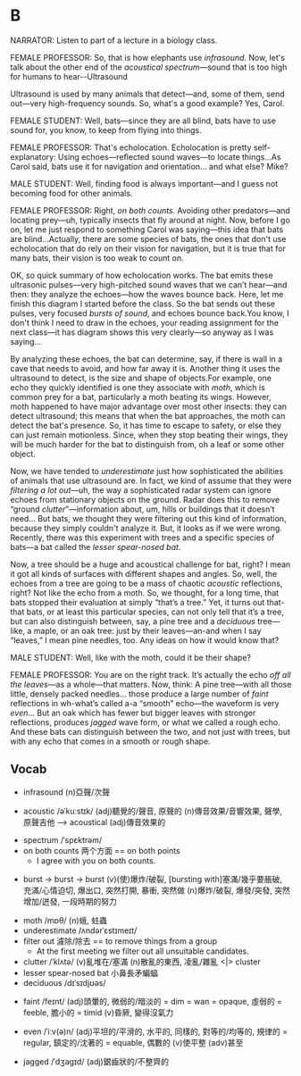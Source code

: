 # B

NARRATOR: Listen to part of a lecture in a biology class.

FEMALE PROFESSOR: So, that is how elephants use *infrasound*. Now, let's talk about the other end of the *acoustical* *spectrum*—sound that is too high for humans to hear--Ultrasound

Ultrasound is used by many animals that detect—and, some of them, send out—very high-frequency sounds. So, what's a good example? Yes, Carol.

FEMALE STUDENT: Well, bats—since they are all blind, bats have to use sound for, you know, to keep from flying into things.

FEMALE PROFESSOR: That's echolocation. Echolocation is pretty self-explanatory: Using echoes—reflected sound waves—to locate things…As Carol said, bats use it for navigation and orientation… and what else? Mike?

MALE STUDENT: Well, finding food is always important—and I guess not becoming food for other animals.

FEMALE PROFESSOR: Right, *on both counts*. Avoiding other predators—and locating prey—uh, typically insects that fly around at night. Now, before I go on, let me just respond to something Carol was saying—this idea that bats are blind…Actually, there are some species of bats, the ones that don't use echolocation that do rely on their vision for navigation, but it is true that for many bats, their vision is too weak to count on.

OK, so quick summary of how echolocation works. The bat emits these ultrasonic pulses—very high-pitched sound waves that we can’t hear—and then: they analyze the echoes—how the waves bounce back. Here, let me finish this diagram I started before the class. So the bat sends out these pulses, very focused *bursts of sound*, and echoes bounce back.You know, I don't think I need to draw in the echoes, your reading assignment for the next class—it has diagram shows this very clearly—so anyway as I was saying…

By analyzing these echoes, the bat can determine, say, if there is wall in a cave that needs to avoid, and how far away it is. Another thing it uses the ultrasound to detect, is the size and shape of objects.For example, one echo they quickly identified is one they associate with *moth*, which is common prey for a bat, particularly a moth beating its wings. However, moth happened to have major advantage over most other insects: they can detect ultrasound; this means that when the bat approaches, the moth can detect the bat's presence. So, it has time to escape to safety, or else they can just remain motionless. Since, when they stop beating their wings, they will be much harder for the bat to distinguish from, oh a leaf or some other object.

Now, we have tended to *underestimate* just how sophisticated the abilities of animals that use ultrasound are. In fact, we kind of assume that they were *filtering a lot out*—uh, the way a sophisticated radar system can ignore echoes from stationary objects on the ground. Radar does this to remove “ground *clutter*”—information about, um, hills or buildings that it doesn’t need… But bats, we thought they were filtering out this kind of information, because they simply couldn't analyze it. But, it looks as if we were wrong. Recently, there was this experiment with trees and a specific species of bats—a bat called the *lesser spear-nosed bat*.

Now, a tree should be a huge and acoustical challenge for bat, right? I mean it got all kinds of surfaces with different shapes and angles. So, well, the echoes from a tree are going to be a mass of chaotic *acoustic* reflections, right? Not like the echo from a moth. So, we thought, for a long time, that bats stopped their evaluation at simply “that’s a tree.” Yet, it turns out that-that bats, or at least this particular species, can not only tell that it’s a tree, but can also distinguish between, say, a pine tree and a *deciduous* tree—like, a maple, or an oak tree: just by their leaves—an-and when I say “leaves,” I mean pine needles, too. Any ideas on how it would know that?

MALE STUDENT: Well, like with the moth, could it be their shape?

FEMALE PROFESSOR: You are on the right track. It’s actually the echo *off all the leaves*—as a whole—that matters. Now, think: A pine tree—with all those little, densely packed needles… those produce a large number of *faint* reflections in wh-what’s called a-a “smooth” echo—the waveform is very *even*… But an oak which has fewer but bigger leaves with stronger reflections, produces *jagged* wave form, or what we called a rough echo. And these bats can distinguish between the two, and not just with trees, but with any echo that comes in a smooth or rough shape.

## Vocab
- infrasound (n)亞聲/次聲
* acoustic /əˈkuːstɪk/ (adj)聽覺的/聲音, 原聲的 (n)傳音效果/音響效果, 聲學, 原聲吉他 --> acoustical (adj)傳音效果的
- spectrum /ˈspɛktrəm/ 
- on both counts 两个方面 == on both points
	- I agree with you on both counts.
+ burst -> burst -> burst (v)(使)爆炸/破裂, [bursting with]塞滿/幾乎要脹破, 充滿/心情迫切, 爆出口, 突然打開, 暴衝, 突然做 (n)爆炸/破裂, 爆發/突發, 突然增加/迸發, 一段時期的努力
- moth /mɒθ/ (n)蛾, 蛀蟲
- underestimate /ʌndərˈɛstɪmeɪt/ 
- filter out 濾除/除去 == to remove things from a group
	- At the first meeting we filter out all unsuitable candidates.
- clutter /ˈklʌtə/ (v)亂堆在/塞滿 (n)散亂的東西, 凌亂/雜亂 <|> cluster
- lesser spear-nosed bat 小鼻長矛蝙蝠
- deciduous /dɪˈsɪdjʊəs/ 
* faint /feɪnt/ (adj)頭暈的, 微弱的/暗淡的 = dim = wan = opaque, 虛弱的 = feeble, 膽小的 = timid (v)昏厥, 變得沒氣力
+ even /ˈiːv(ə)n/ (adj)平坦的/平滑的, 水平的, 同樣的, 對等的/均等的, 規律的 = regular, 鎮定的/沈著的 = equable, 偶數的 (v)使平整 (adv)甚至
- jagged /ˈdʒaɡɪd/ (adj)鋸齒狀的/不整齊的